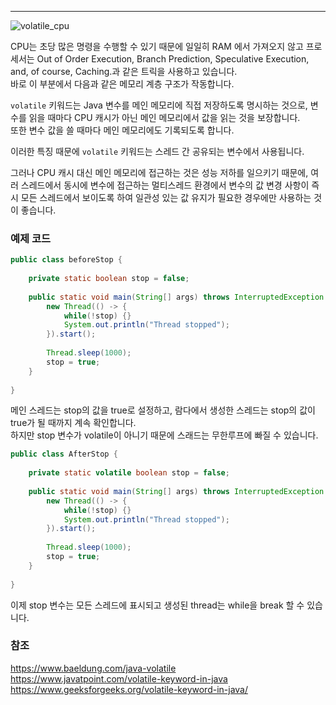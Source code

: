 ***


![volatile_cpu](https://user-images.githubusercontent.com/61622657/223710320-2b336127-54f9-436d-91eb-772af66dfd45.png)


CPU는 초당 많은 명령을 수행할 수 있기 때문에 일일히 RAM 에서 가져오지 않고 
프로세서는 Out of Order Execution, Branch Prediction, Speculative Execution, and, of course, Caching.과 같은 트릭을 사용하고 있습니다.\
바로 이 부분에서 다음과 같은 메모리 계층 구조가 작동합니다.

`volatile` 키워드는 Java 변수를 메인 메모리에 직접 저장하도록 명시하는 것으로, 변수를 읽을 때마다 CPU 캐시가 아닌 메인 메모리에서 값을 읽는 것을 보장합니다. \
또한 변수 값을 쓸 때마다 메인 메모리에도 기록되도록 합니다. 

이러한 특징 때문에 `volatile` 키워드는 스레드 간 공유되는 변수에서 사용됩니다. 

그러나 CPU 캐시 대신 메인 메모리에 접근하는 것은 성능 저하를 일으키기 때문에, 
여러 스레드에서 동시에 변수에 접근하는 멀티스레드 환경에서 변수의 값 변경 사항이 즉시 모든 스레드에서 보이도록 하여 일관성 있는 값 유지가 필요한 경우에만 사용하는 것이 좋습니다.

### 예제 코드

```java
public class beforeStop {  
  
    private static boolean stop = false;  
  
    public static void main(String[] args) throws InterruptedException {  
        new Thread(() -> {  
            while(!stop) {}  
            System.out.println("Thread stopped");  
        }).start();  
  
        Thread.sleep(1000);  
        stop = true;  
    }  
  
}
```

메인 스레드는 stop의 값을 true로 설정하고, 람다에서 생성한 스레드는 stop의 값이 true가 될 때까지 계속 확인합니다.\
하지만 stop 변수가 volatile이 아니기 때문에 스래드는 무한루프에 빠질 수 있습니다.

```java
public class AfterStop {  
  
    private static volatile boolean stop = false;  
  
    public static void main(String[] args) throws InterruptedException {  
        new Thread(() -> {  
            while(!stop) {}  
            System.out.println("Thread stopped");  
        }).start();  
  
        Thread.sleep(1000);  
        stop = true;  
    }  
  
}
```

이제 stop 변수는 모든 스레드에 표시되고 생성된 thread는 while을 break 할 수 있습니다.



### 참조
https://www.baeldung.com/java-volatile
https://www.javatpoint.com/volatile-keyword-in-java
https://www.geeksforgeeks.org/volatile-keyword-in-java/